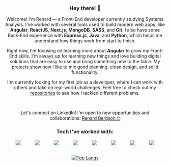 <div align="center">

### Hey there! 👋
<p>
  Welcome! I'm Renard — a Front-End developer currently studying Systems Analysis. I've worked with several tools used to build modern web apps, like <strong>Angular</strong>, <strong>ReactJS</strong>, <strong>Next.js</strong>, <strong>MongoDB</strong>, <strong>SASS</strong>, and <strong>Git</strong>. I also have some Back-End experience with <strong>Express.js</strong>, <strong>Java</strong>, and <strong>Python</strong>, which helps me understand how things work from start to finish.
</p>

<p>
  Right now, I'm focusing on learning more about <strong>Angular</strong> to grow my Front-End skills. I'm always up for learning new things and love building digital solutions that are easy to use and bring something new to the table. My projects show how I like to mix good planning, clean design, and solid functionality.
</p>

<p>
  I'm currently looking for my first job as a developer, where I can work with others and take on real-world challenges. Feel free to check out my <a href="https://github.com/renardbergson?tab=repositories">repositories</a> to see how I tackled different problems.
</p>

<br> 
<p>
  Let's connect on LinkedIn! I'm open to new opportunities and collaborations: <a href="https://www.linkedin.com/in/renardbergson">Renard Bergson 🤓</a>
</p>

### Tech I've worked with:

<div style="display: flex; justify-content: space-evenly; flex-wrap: wrap; gap: 10px;">

  <img src="https://img.shields.io/badge/TypeScript-007ACC?style=for-the-badge&logo=typescript&logoColor=white">
  <img src="https://img.shields.io/badge/Angular-DD0031?style=for-the-badge&logo=angular&logoColor=white">
  <img src="https://img.shields.io/badge/React-20232A?style=for-the-badge&logo=react&logoColor=61DAFB">
  <img src="https://img.shields.io/badge/Next-black?style=for-the-badge&logo=next.js&logoColor=white">
  <img src="https://img.shields.io/badge/Sass-CC6699?style=for-the-badge&logo=sass&logoColor=white">
  <img src="https://img.shields.io/badge/Express.js-404D59?style=for-the-badge">  
  <img src="https://img.shields.io/badge/python-3670A0?style=for-the-badge&logo=python&logoColor=ffdd54">
  <img src="https://img.shields.io/badge/Java-ED8B00?style=for-the-badge&logo=openjdk&logoColor=white">
</div>

<br>

[![Top Langs](https://github-readme-stats.vercel.app/api/top-langs/?username=renardbergson&layout=compact&theme=radical)](https://github.com/anuraghazra/github-readme-stats)

</div>
